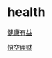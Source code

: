 # health

[健康有益](https://henhiuan.github.io/health/Health/健康有益.html)

[悟空理财](https://henhiuan.github.io/health/Money/)
